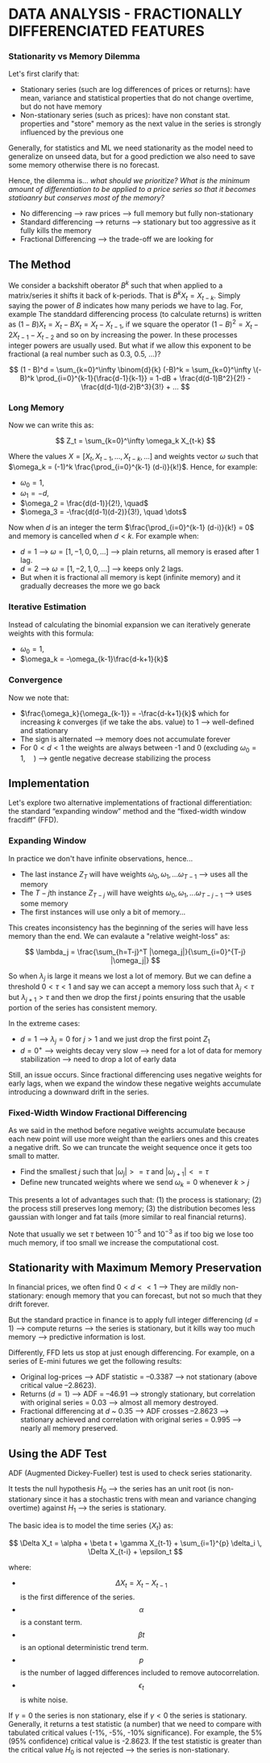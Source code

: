 # DATA ANALYSIS - FRACTIONALLY DIFFERENCIATED FEATURES

### Stationarity vs Memory Dilemma

Let's first clarify that:

- Stationary series (such are log differences of prices or returns): have mean, variance and statistical properties that do not change overtime, but do not have memory
- Non-stationary series (such as prices): have non constant stat. properties and "store" memory as the next value in the series is strongly influenced by the previous one

Generally, for statistics and ML we need stationarity as the model need to generalize on unseed data, but for a good prediction we also need to save some memory otherwise there is no forecast.

Hence, the dilemma is... *what should we prioritize? What is the minimum amount of differentiation to be applied to a price series so that it becomes statioanry but conserves most of the memory?*

- No differencing --> raw prices --> full memory but fully non-stationary
- Standard differencing --> returns --> stationary but too aggressive as it fully kills the memory
- Fractional Differencing --> the trade-off we are looking for
 
## The Method

We consider a backshift oberator $B^k$ such that when applied to a matrix/series it shifts it back of k-periods. That is $B^kX_t = X_{t-k}$. Simply saying the power of $B$ indicates how many periods we have to lag. For, example 
The standdard differencing process (to calculate returns) is written as $(1-B)X_t = X_t - BX_t = X_t - X_{t-1}$, if we square the operator $(1-B)^2 = X_t - 2X_{t-1} - X_{t-2}$ and so on by increasing the power. In these processes integer powers
are usually used. But what if we allow this exponent to be fractional (a real number such as 0.3, 0.5, ...)?

$$
(1 - B)^d = \sum_{k=0}^\infty \binom{d}{k} (-B)^k = \sum_{k=0}^\infty \(-B)^k \prod_{i=0}^{k-1}{\frac{d-1}{k-1}} = 1-dB + \frac{d(d-1)B^2}{2!} - \frac{d(d-1)(d-2)B^3}{3!} + ...
$$

### Long Memory

Now we can write this as:

$$
Z_t = \sum_{k=0}^\infty \omega_k X_{t-k}
$$

Where the values $X = [X_t, X_{t-1}, ..., X_{t-k}, ...]$ and weights vector $\omega$ such that $\omega_k = (-1)^k \frac{\prod_{i=0}^{k-1} (d-i)}{k!}$. Hence, for example:

- $\omega_0 = 1, \quad$
- $\omega_1 = -d, \quad$
- $\omega_2 = \frac{d(d-1)}{2!}, \quad$
- $\omega_3 = -\frac{d(d-1)(d-2)}{3!}, \quad \dots$

Now when $d$ is an integer the term $\frac{\prod_{i=0}^{k-1} (d-i)}{k!} = 0$ and memory is cancelled when $d<k$. For example when:

- $d=1$ --> $\omega = [1,-1,0,0,...]$ --> plain returns, all memory is erased after 1 lag.
- $d=2$ --> $\omega = [1,-2,1,0,...]$ --> keeps only 2 lags.
- But when it is fractional all memory is kept (infinite memory) and it gradually decreases the more we go back

### Iterative Estimation

Instead of calculating the binomial expansion we can iteratively generate weights with this formula:

- $\omega_0 = 1, \quad$
- $\omega_k = -\omega_{k-1}\frac{d-k+1}{k}$

### Convergence 

Now we note that:

- $\frac{\omega_k}{\omega_{k-1}} = -\frac{d-k+1}{k}$ which for increasing $k$ converges (if we take the abs. value) to 1 --> well-defined and stationary
- The sign is alternated --> memory does not accumulate forever
- For $0<d<1$ the weights are always between -1 and 0 (excluding $\omega_0 = 1, \quad$) --> gentle negative decrease stabilizing the process

## Implementation

Let's explore two alternative implementations of fractional differentiation: the standard “expanding window” method and the “fixed-width window fracdiff” (FFD).

### Expanding Window 

In practice we don't have infinite observations, hence...

- The last instance $Z_T$ will have weights $\omega_0, \omega_1, ... \omega_{T-1}$ --> uses all the memory
- The $T-j$th instance $Z_{T-j}$ will have weights $\omega_0, \omega_1, ... \omega_{T-j-1}$ --> uses some memory
- The first instances will use only a bit of memory...

This creates inconsistency has the beginning of the series will have less memory than the end. We can evalaute a "relative weight-loss" as:

$$ \lambda_j = \frac{\sum_{h=T-j}^T |\omega_j|}{\sum_{i=0}^{T-j} |\omega_j|} $$

So when $\lambda_j$ is large it means we lost a lot of memory. But we can define a threshold $0<\tau<1$ and say we can accept a memory loss such that $\lambda_j < \tau$ but $\lambda_{j+1} > \tau$ and then we drop the first $j$ points ensuring that the usable portion of the series has consistent memory.

In the extreme cases:

- $d=1$ --> $\lambda_j = 0$ for $j>1$ and we just drop the first point $Z_1$
- $d=0^+$ --> weights decay very slow --> need for a lot of data for memory stabilization --> need to drop a lot of early data

Still, an issue occurs. Since fractional differencing uses negative weights for early lags, when we expand the window these negative weights accumulate introducing a downward drift in the series. 

### Fixed-Width Window Fractional Differencing

As we said in the method before negative weights accumulate because each new point will use more weight than the earliers ones and this creates a negative drift. So we can truncate the weight sequence once it gets too small to matter.

- Find the smallest $j$ such that $|\omega_j|>=\tau$ and $|\omega_{j+1}|<=\tau$
- Define new truncated weights where we send $\omega_k = 0$ whenever $k>j$

This presents a lot of advantages such that: (1) the process is stationary; (2) the process still preserves long memory; (3) the distribution becomes less gaussian with longer and fat tails (more similar to real financial returns).

Note that usually we set $\tau$ between $10^{-5}$ and $10^{-3}$ as if too big we lose too much memory, if too small we increase the computational cost. 

## Stationarity with Maximum Memory Preservation

In financial prices, we often find $0<d<<1$ --> They are mildly non-stationary: enough memory that you can forecast, but not so much that they drift forever.

But the standard practice in finance is to apply full integer differencing ($d=1$) --> compute returns --> the series is stationary, but it kills way too much memory --> predictive information is lost.

Differently, FFD lets us stop at just enough differencing. For example, on a series of E-mini futures we get the following results:

- Original log-prices --> ADF statistic = –0.3387 --> not stationary (above critical value –2.8623).
- Returns ($d=1$) --> ADF = –46.91 --> strongly stationary, but correlation with original series = 0.03 --> almost all memory destroyed.
- Fractional differencing at $d$ ~ 0.35 --> ADF crosses –2.8623 --> stationary achieved and correlation with original series = 0.995 --> nearly all memory preserved.

## Using the ADF Test

ADF (Augmented Dickey-Fueller) test is used to check series stationarity.

It tests the null hypothesis $H_0$ --> the series has an unit root (is non-stationary since it has a stochastic trens with mean and variance changing overtime) against $H_1$ --> the series is stationary.

The basic idea is to model the time series {$X_t$} as:

$$
\Delta X_t = \alpha + \beta t + \gamma X_{t-1} + \sum_{i=1}^{p} \delta_i \, \Delta X_{t-i} + \epsilon_t
$$

where:

- $$\Delta X_t = X_t - X_{t-1}$$ is the first difference of the series.  
- $$\alpha$$ is a constant term.  
- $$\beta t$$ is an optional deterministic trend term.  
- $$p$$ is the number of lagged differences included to remove autocorrelation.  
- $$\epsilon_t$$ is white noise.

If $\gamma=0$ the series is non stationary, else if $\gamma<0$ the series is stationary. Generally, it returns a test statistic (a number) that we need to compare with tabulated critical values (-1%, -5%, -10% significance). For example, the 5% (95% confidence) critical value is -2.8623. If the test statistic is greater than the critical value $H_0$ is not rejected --> the series is non-stationary.


